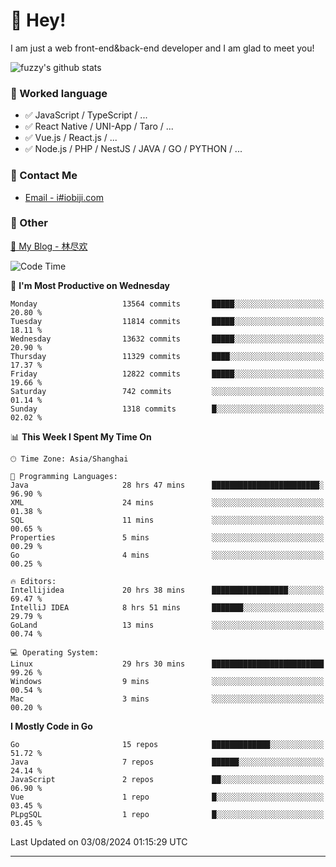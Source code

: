 # 👋 Hey!

I am just a web front-end&back-end developer and I am glad to meet you!

![fuzzy's github stats](https://github-readme-stats.vercel.app/api?username=JaydenForYou&&show_icons=true&&title_color=1abc9c&&icon_color=1abc9c)


### 📝 Worked language

- ✅ JavaScript / TypeScript / ...
- ✅ React Native / UNI-App / Taro / ...
- ✅ Vue.js / React.js / ...
- ✅ Node.js / PHP / NestJS / JAVA / GO / PYTHON / ...

### 📮 Contact Me

- [Email - i#iobiji.com](mailto:i@iobiji.com)


### 🤪 Other

[📌 My Blog - 林尽欢](https://iobiji.com)

<!--START_SECTION:waka-->
![Code Time](http://img.shields.io/badge/Code%20Time-902%20hrs%2034%20mins-blue)

📅 **I'm Most Productive on Wednesday** 

```text
Monday                   13564 commits       █████░░░░░░░░░░░░░░░░░░░░   20.80 % 
Tuesday                  11814 commits       █████░░░░░░░░░░░░░░░░░░░░   18.11 % 
Wednesday                13632 commits       █████░░░░░░░░░░░░░░░░░░░░   20.90 % 
Thursday                 11329 commits       ████░░░░░░░░░░░░░░░░░░░░░   17.37 % 
Friday                   12822 commits       █████░░░░░░░░░░░░░░░░░░░░   19.66 % 
Saturday                 742 commits         ░░░░░░░░░░░░░░░░░░░░░░░░░   01.14 % 
Sunday                   1318 commits        █░░░░░░░░░░░░░░░░░░░░░░░░   02.02 % 
```


📊 **This Week I Spent My Time On** 

```text
🕑︎ Time Zone: Asia/Shanghai

💬 Programming Languages: 
Java                     28 hrs 47 mins      ████████████████████████░   96.90 % 
XML                      24 mins             ░░░░░░░░░░░░░░░░░░░░░░░░░   01.38 % 
SQL                      11 mins             ░░░░░░░░░░░░░░░░░░░░░░░░░   00.65 % 
Properties               5 mins              ░░░░░░░░░░░░░░░░░░░░░░░░░   00.29 % 
Go                       4 mins              ░░░░░░░░░░░░░░░░░░░░░░░░░   00.25 % 

🔥 Editors: 
Intellijidea             20 hrs 38 mins      █████████████████░░░░░░░░   69.47 % 
IntelliJ IDEA            8 hrs 51 mins       ███████░░░░░░░░░░░░░░░░░░   29.79 % 
GoLand                   13 mins             ░░░░░░░░░░░░░░░░░░░░░░░░░   00.74 % 

💻 Operating System: 
Linux                    29 hrs 30 mins      █████████████████████████   99.26 % 
Windows                  9 mins              ░░░░░░░░░░░░░░░░░░░░░░░░░   00.54 % 
Mac                      3 mins              ░░░░░░░░░░░░░░░░░░░░░░░░░   00.20 % 
```

**I Mostly Code in Go** 

```text
Go                       15 repos            █████████████░░░░░░░░░░░░   51.72 % 
Java                     7 repos             ██████░░░░░░░░░░░░░░░░░░░   24.14 % 
JavaScript               2 repos             ██░░░░░░░░░░░░░░░░░░░░░░░   06.90 % 
Vue                      1 repo              █░░░░░░░░░░░░░░░░░░░░░░░░   03.45 % 
PLpgSQL                  1 repo              █░░░░░░░░░░░░░░░░░░░░░░░░   03.45 % 
```




 Last Updated on 03/08/2024 01:15:29 UTC
<!--END_SECTION:waka-->
---

